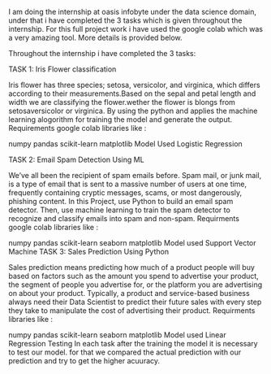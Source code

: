 I am doing the internship at oasis infobyte under the data science domain, under that i have completed the 3 tasks which is given throughout the internship. For this full project work i have used the google colab which was a very amazing tool. More details is provided below.

Throughout the internship i have completed the 3 tasks:

TASK 1: Iris Flower classification

Iris flower has three species; setosa, versicolor, and virginica, which differs according to their measurements.Based on the sepal and petal length and width we are classifying the flower.wether the flower is blongs from setosaversicolor or virginica. By using the python and applies the machine learning alogorithm for training the model and generate the output. Requirements google colab libraries like :

numpy pandas scikit-learn matplotlib Model Used Logistic Regression

TASK 2: Email Spam Detection Using ML

We’ve all been the recipient of spam emails before. Spam mail, or junk mail, is a type of email that is sent to a massive number of users at one time, frequently containing cryptic messages, scams, or most dangerously, phishing content. In this Project, use Python to build an email spam detector. Then, use machine learning to train the spam detector to recognize and classify emails into spam and non-spam. Requirments google colab libraries like :

numpy pandas scikit-learn seaborn matplotlib Model used Support Vector Machine TASK 3: Sales Prediction Using Python

Sales prediction means predicting how much of a product people will buy based on factors such as the amount you spend to advertise your product, the segment of people you advertise for, or the platform you are advertising on about your product. Typically, a product and service-based business always need their Data Scientist to predict their future sales with every step they take to manipulate the cost of advertising their product. Requirments libraries like :

numpy pandas scikit-learn seaborn matplotlib Model used Linear Regression Testing In each task after the training the model it is necessary to test our model. for that we compared the actual prediction with our prediction and try to get the higher acuuracy.
